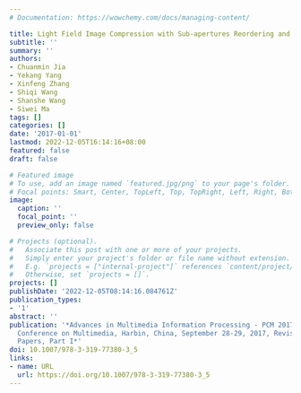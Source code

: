 ```yaml
---
# Documentation: https://wowchemy.com/docs/managing-content/

title: Light Field Image Compression with Sub-apertures Reordering and Adaptive Reconstruction
subtitle: ''
summary: ''
authors:
- Chuanmin Jia
- Yekang Yang
- Xinfeng Zhang
- Shiqi Wang
- Shanshe Wang
- Siwei Ma
tags: []
categories: []
date: '2017-01-01'
lastmod: 2022-12-05T16:14:16+08:00
featured: false
draft: false

# Featured image
# To use, add an image named `featured.jpg/png` to your page's folder.
# Focal points: Smart, Center, TopLeft, Top, TopRight, Left, Right, BottomLeft, Bottom, BottomRight.
image:
  caption: ''
  focal_point: ''
  preview_only: false

# Projects (optional).
#   Associate this post with one or more of your projects.
#   Simply enter your project's folder or file name without extension.
#   E.g. `projects = ["internal-project"]` references `content/project/deep-learning/index.md`.
#   Otherwise, set `projects = []`.
projects: []
publishDate: '2022-12-05T08:14:16.084761Z'
publication_types:
- '1'
abstract: ''
publication: '*Advances in Multimedia Information Processing - PCM 2017 - 18th Pacific-Rim
  Conference on Multimedia, Harbin, China, September 28-29, 2017, Revised Selected
  Papers, Part I*'
doi: 10.1007/978-3-319-77380-3_5
links:
- name: URL
  url: https://doi.org/10.1007/978-3-319-77380-3_5
---
```

